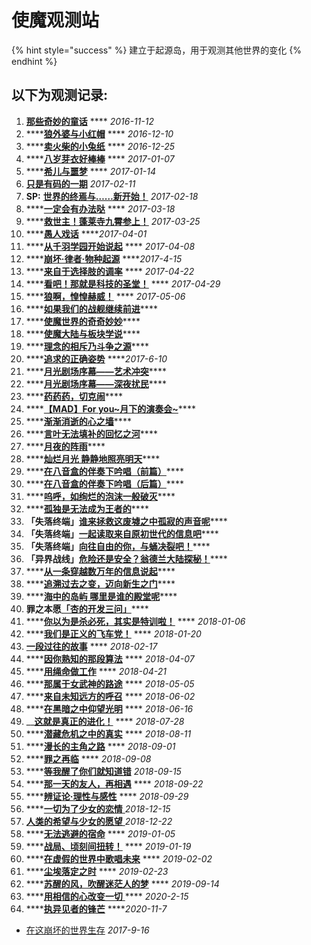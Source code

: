 # 使魔观测站

{% hint style="success" %}
建立于起源岛，用于观测其他世界的变化
{% endhint %}

## 以下为观测记录:

1. [**那些奇妙的童话**](http://mp.weixin.qq.com/s/X4jvDYetm-7qZokV_dwL_A)  ****  _2016-11-12_
2. \*\*\*\*[**狼外婆与小红帽**](https://mp.weixin.qq.com/s/UJRfRlYSOV2-XERGz10dgg)  ****  _2016-12-10_
3. \*\*\*\*[**卖火柴的小兔纸**](http://mp.weixin.qq.com/s/KdvgtXLRYhMc7SEHcDiwZw)  **** _2016-12-25_
4. \*\*\*\*[**八岁芽衣好棒棒**](http://mp.weixin.qq.com/s/N5Q_s-g2KO5pWICN-rvjEg)  **** _2017-01-07_
5. \*\*\*\*[**希儿与噩梦**](http://mp.weixin.qq.com/s/voFFWBTrSnNAu-uPVQ-4sg)  **** _2017-01-14_
6. [**只是有码的一期**](https://mp.weixin.qq.com/s?src=3&timestamp=1608109704&ver=1&signature=efFWCJg4EXQKdt2Vz1x1wsJpXDeX5nf6EdPTD1nGDrPziKr8Tcv*V0dsqUvr3yGfNoyUupxoaAWQXhAR*Xva-eOssHsWEs5H1MNKImFRrlBhIEUzX4ATcvJ9viz1G4EMRSTyfb5*fzZkJ0zKBoR9IHH0X-CTr6nAEXGwWT7Ookc=)  _2017-02-11_
7. **SP:** [**世界的终焉与……新开始！**](http://mp.weixin.qq.com/s/bG4vSbMHXE01GxPY8DRyww) _2017-02-18_
8. \*\*\*\*[**一定会有办法哒**](https://mp.weixin.qq.com/s?src=3&timestamp=1608111072&ver=1&signature=efFWCJg4EXQKdt2Vz1x1wsJpXDeX5nf6EdPTD1nGDrMIbON8pZ0MSOeBJAwsa38iOF2BBROwtlNxsnfRsYVptJPjBAHo0CLnaDgyVHJKGCQFe1MdrvYOht*vAIRj2TFFLIyfl5skBfxaDmKhVA8QK-qEuIwHTap3XOOWhKU-pLk=)  **** _2017-03-18_
9. \*\*\*\*[**救世主！蓬莱寺九霄参上！**](http://mp.weixin.qq.com/s/35I9FKoxhELD4VbXVjne2g) _2017-03-25_
10. \*\*\*\*[**愚人戏话**](http://mp.weixin.qq.com/s/dimSHl4fJ3G_nI0r6UO3CA)   ****_2017-04-01_
11. \*\*\*\*[**从千羽学园开始说起**](http://mp.weixin.qq.com/s/Phh21Ys4IfN-MaIenLxC2Q)  **** _2017-04-08_
12. \*\*\*\*[**崩坏·律者·物种起源**](http://mp.weixin.qq.com/s/lbq6tVV3t7urolz_19ZRwQ)  ****_2017-4-15_
13. \*\*\*\*[**来自于选择肢的调率**](http://mp.weixin.qq.com/s/5M_zA_dKV8i7O22og5L08w)  **** _2017-04-22_
14. \*\*\*\*[**看吧！那就是科技的圣堂！**](http://mp.weixin.qq.com/s/6Um8GOpp0u9er70_2b-o0g)  **** _2017-04-29_
15. \*\*\*\*[**狼啊，惶惶赫威！**](http://mp.weixin.qq.com/s/OibAjPUa35ggVqfcLmu3iA) **** _2017-05-06_
16. \*\*\*\*[**如果我们的战舰继续前进**](http://mp.weixin.qq.com/s/6G_HOHH8y21mxOWPKQfwZw)\*\*\*\*
17. \*\*\*\*[**使魔世界的奇奇妙妙**](http://mp.weixin.qq.com/s/XSdnireH1DVTV8qiGJ4muA)\*\*\*\*
18. \*\*\*\*[**使魔大陆与板块学说**](http://mp.weixin.qq.com/s/ttVNCOn6Q2y7_CUzSVh4ZQ)\*\*\*\*
19. \*\*\*\*[**理念的相斥乃斗争之源**](http://mp.weixin.qq.com/s/6OlUoFlG5PGW03kwKbsZ0Q)\*\*\*\*
20. \*\*\*\*[**追求的正确姿势**](http://mp.weixin.qq.com/s/YuCxkqZaSKQN8M7kiyWdzA) ****_2017-6-10_
21. \*\*\*\*[**月光剧场序幕——艺术冲突**](http://mp.weixin.qq.com/s?__biz=MzA3MzExMzkyMg==&mid=2659797421&idx=2&sn=eb8669d628f8d9d2771f422bbd671d84&chksm=8469e180b31e689611d4500afa9459028273e417542ae2d4110db7b0ff9b321be274f3450372&scene=21#wechat_redirect)\*\*\*\*
22. \*\*\*\*[**月光剧场序幕——深夜扰民**](http://mp.weixin.qq.com/s?__biz=MzA3MzExMzkyMg==&mid=2659797501&idx=2&sn=9f28bd7afe36a4fa2da523aacfdb439d&chksm=8469e1d0b31e68c65cfefdb1d8c4719ed347c8c637bdb15494139f7008032ae23dbd1fa96d75&scene=21#wechat_redirect)\*\*\*\*
23. \*\*\*\*[**药药药，切克闹**](http://mp.weixin.qq.com/s?__biz=MzA3MzExMzkyMg==&mid=2659797575&idx=1&sn=cf67111c0cf28fd880807fb572e6a036&chksm=8469e26ab31e6b7ca632a1d0524d849f0cef8250d88dbbae117ce860b48ab2de18ac3854cb15&scene=21#wechat_redirect)\*\*\*\*
24. \*\*\*\*[**【MAD】For you~月下的演奏会~**](http://mp.weixin.qq.com/s?__biz=MzA3MzExMzkyMg==&mid=2659797708&idx=2&sn=1a903062607b87743e309bc54a710c28&chksm=8469e2e1b31e6bf70f9d527cfb947431e4cfa0843a9424df103bc795b43af2add35091ca4e63&scene=21#wechat_redirect)\*\*\*\*
25. \*\*\*\*[**渐渐消逝的心之墙**](http://mp.weixin.qq.com/s?__biz=MzA3MzExMzkyMg==&mid=2659797752&idx=2&sn=38c8b1da509aeb12692fe140c8d1a78a&chksm=8469e2d5b31e6bc3a7b57fac844a0db84316a1543d45edbb1dd11abd84d7f70a6a1e4643d2ad&scene=21#wechat_redirect)\*\*\*\*
26. \*\*\*\*[**言叶无法填补的回忆之河**](http://mp.weixin.qq.com/s?__biz=MzA3MzExMzkyMg==&mid=2659797916&idx=2&sn=08a68a90d0bc166cbab208a80cf9a5b3&chksm=8469e3b1b31e6aa7e9df426d36b5b4d0b6cbb9c825e4a684f502a4997672e1cb41504cb02037&scene=21#wechat_redirect)\*\*\*\*
27. \*\*\*\*[**月夜的阵雨**](http://mp.weixin.qq.com/s?__biz=MzA3MzExMzkyMg==&mid=2659798012&idx=3&sn=193dc002cbf634d84602bcb848b93826&chksm=8469e3d1b31e6ac7e32deaef2c5692ac251523c920c7749a649bcf85bbc16a7a81e3b8cee4e7&scene=21#wechat_redirect)\*\*\*\*
28. \*\*\*\*[**灿烂月光 静静地照亮明天**](http://mp.weixin.qq.com/s?__biz=MzA3MzExMzkyMg==&mid=2659798075&idx=1&sn=b267fa5043e58949a28e7ecb6a001aa6&chksm=8469e416b31e6d006d927a34d60075bc10164676aa6526306f0b99e575d20c77b27d51944976&scene=21#wechat_redirect)\*\*\*\*
29. \*\*\*\*[**在八音盒的伴奏下吟唱（前篇）**](http://mp.weixin.qq.com/s?__biz=MzA3MzExMzkyMg==&mid=2659798105&idx=4&sn=5de3bf59f023ba90eab92ed4e7c25363&chksm=8469e474b31e6d62ed7c626a4bd92548e0a34632adafb0bf8770311d1abe487a1af7b5a2a460&scene=21#wechat_redirect)\*\*\*\*
30. \*\*\*\*[**在八音盒的伴奏下吟唱（后篇）**](http://mp.weixin.qq.com/s?__biz=MzA3MzExMzkyMg==&mid=2659798142&idx=2&sn=5d36fbb9060533e798c1d799e0cd24b4&chksm=8469e453b31e6d4547616fca5f9b600da891ef38ff7c7eb88ebd48c7d830a7ab684cbaa4fbe6&scene=21#wechat_redirect)\*\*\*\*
31. \*\*\*\*[**呜呼，如绚烂的泡沫一般破灭**](http://mp.weixin.qq.com/s?__biz=MzA3MzExMzkyMg==&mid=2659797681&idx=1&sn=a6357adfb48722f43b4ecfcc1162968a&chksm=8469e29cb31e6b8a337f89634a0e68b9a39da5fa683530c7cb5d0ca33f2abd6aa6abb01c1c47&scene=21#wechat_redirect)\*\*\*\*
32. \*\*\*\*[**孤独是无法成为王者的**](http://mp.weixin.qq.com/s/2npP1RKV4L0V_lIISewQdQ)\*\*\*\*
33. **「失落终端」**[**谁来拯救这废墟之中孤寂的声音呢**](http://mp.weixin.qq.com/s/yqYMji_A8YblfZeub0EYHA)\*\*\*\*
34. **「失落终端」**[**一起读取来自原初世代的信息吧**](http://mp.weixin.qq.com/s/fkB6zprmLjimlGa8dn9onA)\*\*\*\*
35. **「失落终端」**[**向往自由的你，与蛹决裂吧！**](http://mp.weixin.qq.com/s/pTKRQiFOYsmCChm7dlR-DA)\*\*\*\*
36. **「异界战线」**[**危险还是安全？翁德兰大陆探秘！**](http://mp.weixin.qq.com/s/RrcOX5J-91tgtNJ2i7lIhA)\*\*\*\*
37. \*\*\*\*[**从一条穿越数万年的信息说起**](http://mp.weixin.qq.com/s/gOvN_hAigkYQxMPLEdWsOQ)\*\*\*\*
38. \*\*\*\*[**追溯过去之变，迈向新生之门**](http://mp.weixin.qq.com/s/XjdItWO9-YTTzzi6wFaPJw)\*\*\*\*
39. \*\*\*\*[**海中的岛屿 哪里是谁的殿堂呢**](http://mp.weixin.qq.com/s/uQWnt-659nwUGQx22HGI_w)\*\*\*\*
40. **罪之本愿**[**「杏的开发三问」**](https://mp.weixin.qq.com/s/NOF1VE2j0OCm3Y2Hw4Jurg)\*\*\*\*
41. \*\*\*\*[**你以为是杀必死，其实是特训啦！**](https://mp.weixin.qq.com/s?src=11&timestamp=1608111072&ver=2770&signature=5sFpDs2R3zUu8Q4kwfVUoYz4SNVW-VL2kQtSqoEuc2TtRilVsUEaCCDZlO0NjBQOufhiK8FqB*DwyPlFgnviwUTz4Ljc4Lguxnk4G4-gryG9LX*p-3yTOZyLaewxQFz2&new=1)  ****  _2018-01-06_
42. \*\*\*\*[**我们是正义的飞车党！**](https://mp.weixin.qq.com/s?src=11&timestamp=1608112229&ver=2770&signature=5sFpDs2R3zUu8Q4kwfVUoYz4SNVW-VL2kQtSqoEuc2SgjPQ7ohpXv*6udoslT7XsiCcYEFkDjTffWqFPQ1LScZNjcT*dET-oN0bJvM8LNLGdwbo9jrK6nY5NH4AwtlXB&new=1)   ****  _2018-01-20_
43. [**一段过往的故事**](https://mp.weixin.qq.com/s?src=11&timestamp=1608110987&ver=2770&signature=5sFpDs2R3zUu8Q4kwfVUoYz4SNVW-VL2kQtSqoEuc2ROLCZoM4V1i-DqKOMWmXHnZO6exKnJCA61Mdw7nr7sNpjCy0B*A5jdM8bx8DeJt01-0Tc0d5XX*vxMSbYb*4Rc&new=1) ****  _2018-02-17_
44. \*\*\*\*[**因你熟知的那段算法**](https://mp.weixin.qq.com/s?src=11&timestamp=1608112229&ver=2770&signature=5sFpDs2R3zUu8Q4kwfVUoYz4SNVW-VL2kQtSqoEuc2SecxHUa3FPU7JyGEWBlWj4vJYAgAaRfKoj7mfNwASyp-S*uX6FGY-WUhyIiFFmqB0g2uaBpQre99nfvmZ*XQbK&new=1)   **** _2018-04-07_
45. \*\*\*\*[**用绳命做工作**](https://mp.weixin.qq.com/s?src=11&timestamp=1608111970&ver=2770&signature=5sFpDs2R3zUu8Q4kwfVUoYz4SNVW-VL2kQtSqoEuc2QwT906b95VREBBOordbSdNYVODHGuqWqfzk8OPAhxJwSIH74RLv6*6aaMBIKB5pOpguY*46*gHBm0Ryx0t14cZ&new=1)   **** _2018-04-21_
46. \*\*\*\*[**那属于女武神的路途**](https://mp.weixin.qq.com/s?src=11&timestamp=1608111072&ver=2770&signature=5sFpDs2R3zUu8Q4kwfVUoYz4SNVW-VL2kQtSqoEuc2SvPodLjbeudZFTyjhLHeENo41QEkh-WWS0rb0d6OnXyi8brJdiuNRh0K*seAGsKPHe89SD0rUfBWhf2Obb3c7r&new=1)  **** _2018-05-05_
47. \*\*\*\*[**来自未知远方的呼召**](https://mp.weixin.qq.com/s?src=11&timestamp=1608111970&ver=2770&signature=5sFpDs2R3zUu8Q4kwfVUoYz4SNVW-VL2kQtSqoEuc2QJWIv1jxHHfpwntL1Nx2h2xqJ6KIiGMwyja*PBbT6X5OL5CWw-ntuZ6msPs1mvOYyFyOdyenVifCaZ2o2VAU1H&new=1)   ****  _2018-06-02_
48. \*\*\*\*[**在黑暗之中仰望光明**](https://mp.weixin.qq.com/s?src=11&timestamp=1608111072&ver=2770&signature=5sFpDs2R3zUu8Q4kwfVUoYz4SNVW-VL2kQtSqoEuc2SPtTgM*P88nA1LnUSxk7uU6OBfkR2FV-Hpk2EGJk7PQOztUjObcNjZM5PcjaCBNeAL6dzk6j2e78X2KXAY63W7&new=1)   **** _2018-06-16_
49. \_\_[**这就是真正的进化！**](https://mp.weixin.qq.com/s?src=11&timestamp=1608110987&ver=2770&signature=5sFpDs2R3zUu8Q4kwfVUoYz4SNVW-VL2kQtSqoEuc2RsAR4P0m5IgPa-wzl85wYAq6oA3nvzzxmrMlqjyOUYEX6GcY09EC9BKNZlQF9rYNfD168Qp-5XopmksYlvs2fQ&new=1) ****  _2018-07-28_
50. \*\*\*\*[**潜藏危机之中的真实**](https://mp.weixin.qq.com/s?src=11&timestamp=1608111970&ver=2770&signature=5sFpDs2R3zUu8Q4kwfVUoYz4SNVW-VL2kQtSqoEuc2SVBh986LEkRvYrEUTd-wjCZrEV5hrDYkVwNk*H1RwdcD6ehuJKCFKXH3wnHVnkl*XkJiDQrwDQ0*pwiaCtsouT&new=1)   ****  _2018-08-11_
51. \*\*\*\*[**漫长的主角之路**](https://mp.weixin.qq.com/s?src=11&timestamp=1608111072&ver=2770&signature=5sFpDs2R3zUu8Q4kwfVUoYz4SNVW-VL2kQtSqoEuc2Rg2pmz15ilpOv2gt-Kb5RfPXFvOWw1RirPM57UOrcudbD32MkhfCNN6CDzbYg4JPQjsqNwbUdzeO27Vd0mOCP5&new=1)  ****  _2018-09-01_
52. \*\*\*\*[**罪之再临**](https://mp.weixin.qq.com/s?src=11&timestamp=1608111970&ver=2770&signature=5sFpDs2R3zUu8Q4kwfVUoYz4SNVW-VL2kQtSqoEuc2QYZRJ8kx2B8LuGGrL7FehdTG*Xn-1vmQm4yi*TXlBaS33FJaLWDkYwaF6FYrLDYiqLhZnlQs9XryeGE1ZofNsa&new=1)   ****  _2018-09-08_
53. \*\*\*\*[**等我醒了你们就知道错**](https://mp.weixin.qq.com/s?src=11&timestamp=1608109704&ver=2770&signature=5sFpDs2R3zUu8Q4kwfVUoYz4SNVW-VL2kQtSqoEuc2TSl8xTcPp2Rak5JV36zQx*SEVkjnFJ0UsNr*SWB5C9GR-fkTLJuzf001Yvrj4z5IOlHM4lVQrCH0TyLMlopOSl&new=1)  _2018-09-15_
54. \*\*\*\*[**那一天的友人，再相遇**](https://mp.weixin.qq.com/s?src=11&timestamp=1608111072&ver=2770&signature=5sFpDs2R3zUu8Q4kwfVUoYz4SNVW-VL2kQtSqoEuc2SqydDa6bE9aQjd5YqOB5Jo4LTRaAtgRN3Lit5jor5Dpqzju5ULTLTBWowrkhCi*O1f2ZY055imMEiaJ1kcIxCS&new=1)   **** _2018-09-22_
55. \*\*\*\*[**辨证论·理性与感性**](https://mp.weixin.qq.com/s?src=11&timestamp=1608112229&ver=2770&signature=5sFpDs2R3zUu8Q4kwfVUoYz4SNVW-VL2kQtSqoEuc2TzNw6kHNCVWdBjAyy1Mz5tl0K7acYcz*zHgQEtR93Ez5219*9ojq6buBF*M6O7lE6LN7*TFC1rGGKKJ1uKfSQ9&new=1)   **** _2018-09-29_
56. \*\*\*\*[**一切为了少女的恋情** ](https://mp.weixin.qq.com/s?src=11&timestamp=1608109704&ver=2770&signature=5sFpDs2R3zUu8Q4kwfVUoYz4SNVW-VL2kQtSqoEuc2RqrympYh9gAr1IwDXxTuutKwOr0su091TUBuQrGMzGGyidCsGYe51Kv*UPZsHLZPKY0KsyoH7mkH2GABe6XNaR&new=1)  _2018-12-15_
57. [**人类的希望与少女的愿望** ](https://mp.weixin.qq.com/s?src=11&timestamp=1608109704&ver=2770&signature=5sFpDs2R3zUu8Q4kwfVUoYz4SNVW-VL2kQtSqoEuc2Q7ceA4XIEtndVgLuLS9NbYibtMIswOuXQiW4Nm8eHw*9itvYkbBkwkdSkThdOh3nYZKj3cOOfYMKnFONdsc4FR&new=1)  _2018-12-22_
58. \*\*\*\*[**无法逃避的宿命**](https://mp.weixin.qq.com/s?src=11&timestamp=1608111072&ver=2770&signature=5sFpDs2R3zUu8Q4kwfVUoYz4SNVW-VL2kQtSqoEuc2QSOnMnqufhhobnfW6V88bY*egMTStvYLRJf5Gw0prjbdBYVVfW0Dx3Xx5pc3BtlmJVf1FZSvwg8SyMP3MYK8f0&new=1)   **** _2019-01-05_
59. \*\*\*\*[**战局、顷刻间扭转！**](https://mp.weixin.qq.com/s?src=11&timestamp=1608111970&ver=2770&signature=5sFpDs2R3zUu8Q4kwfVUoYz4SNVW-VL2kQtSqoEuc2RxNM49bGXGtC9FrUod2E4OV7nR5oR2oZjSmvnHIlDHd-HqA8rTFppKuOiXJIGg6pEXy95nq1p-WO9-hBB594TB&new=1)  **** _2019-01-19_
60. \*\*\*\*[**在虚假的世界中歌唱未来**](https://mp.weixin.qq.com/s?src=11&timestamp=1608111970&ver=2770&signature=5sFpDs2R3zUu8Q4kwfVUoYz4SNVW-VL2kQtSqoEuc2TA4GG0j3Lp3*fcAxRrCw0PmJDeTHXvaEShZg9x1vCpqBQWQk*tTd*aPTjucRjP6K-VSj-ZC*l7MXKZcTYW5Um7&new=1)   ****  _2019-02-02_
61. \*\*\*\*[**尘埃落定之时**](https://mp.weixin.qq.com/s?src=11&timestamp=1608109704&ver=2770&signature=5sFpDs2R3zUu8Q4kwfVUoYz4SNVW-VL2kQtSqoEuc2Toml6jOmNHhPzm6YCWQ7jkVPT1tBNOhRprbz8YpxEKXLP*dK4*wR7u6JiOSiwnjT9W6mzxm-xXnQpzGJLKz4Ks&new=1) ****  _2019-02-23_
62. \*\*\*\*[**苏醒的风，吹醒迷茫人的梦**](https://mp.weixin.qq.com/s?src=11&timestamp=1608111072&ver=2770&signature=5sFpDs2R3zUu8Q4kwfVUoYz4SNVW-VL2kQtSqoEuc2TDICv189G1QyuWwlDWd8F-a-GNObhP*FFHY4TMRQ9Mwn37PlUbckAwrf7EYyGwuJKYPImF4oxC61cw1B54aClr&new=1)   ****  _2019-09-14_
63. \*\*\*\*[**用相信的心改变一切** ](https://mp.weixin.qq.com/s?src=11&timestamp=1608110928&ver=2770&signature=5sFpDs2R3zUu8Q4kwfVUoYz4SNVW-VL2kQtSqoEuc2QObLpk7Y6oMrNU9leRsqoD0MZRyfvGfotkeVPhwBxFzDUkAQ0OsXa*da3uFfI*eHsw4zSgE1stHcYdmJNC*wfi&new=1) **** _2020-2-15_
64. \*\*\*\*[**执异见者的锋芒**](https://mp.weixin.qq.com/s?src=11&timestamp=1608109704&ver=2770&signature=5sFpDs2R3zUu8Q4kwfVUoYz4SNVW-VL2kQtSqoEuc2R7xy3myUAenn30Q87jCqchZeRCE0huEeMVF-5C0pcF7qAhsHvw*ZFhdnLCN-pZfTeSTHTHQ0C3W2p*m2gacKKC&new=1)  ****_2020-11-7_

* [在这崩坏的世界生存](https://mp.weixin.qq.com/s?src=11&timestamp=1608109704&ver=2770&signature=5sFpDs2R3zUu8Q4kwfVUoYz4SNVW-VL2kQtSqoEuc2RX8ZrTKl*5qHC*-ZfIocoBW--8SOgSUbBVvE6TsmmK24AfukxN89SL0CCHe6WwRlri2mdv-egiVWbkMvwnDAQx&new=1) _2017-9-16_



